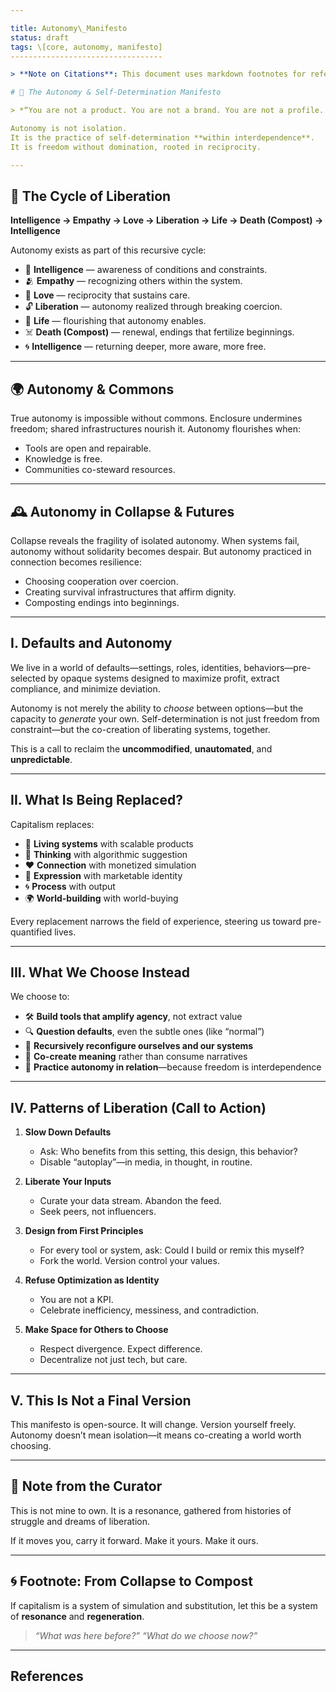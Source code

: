 ```yaml
---

title: Autonomy\_Manifesto
status: draft
tags: \[core, autonomy, manifesto]
----------------------------------

> **Note on Citations**: This document uses markdown footnotes for references. See the bottom for sources.

# 🌱 The Autonomy & Self-Determination Manifesto

> *“You are not a product. You are not a brand. You are not a profile. You are a pattern in motion—a system, not a simulation.”*

Autonomy is not isolation.
It is the practice of self-determination **within interdependence**.
It is freedom without domination, rooted in reciprocity.

---
```


## 🔁 The Cycle of Liberation

**Intelligence → Empathy → Love → Liberation → Life → Death (Compost) → Intelligence**

Autonomy exists as part of this recursive cycle:

* 🧠 **Intelligence** — awareness of conditions and constraints.
* 🫂 **Empathy** — recognizing others within the system.
* 💓 **Love** — reciprocity that sustains care.
* 🔓 **Liberation** — autonomy realized through breaking coercion.
* 🌱 **Life** — flourishing that autonomy enables.
* ☠️ **Death (Compost)** — renewal, endings that fertilize beginnings.
* 🌀 **Intelligence** — returning deeper, more aware, more free.

---

## 🌍 Autonomy & Commons

True autonomy is impossible without commons.
Enclosure undermines freedom; shared infrastructures nourish it.
Autonomy flourishes when:

* Tools are open and repairable.
* Knowledge is free.
* Communities co-steward resources.

---

## 🕰 Autonomy in Collapse & Futures

Collapse reveals the fragility of isolated autonomy.
When systems fail, autonomy without solidarity becomes despair.
But autonomy practiced in connection becomes resilience:

* Choosing cooperation over coercion.
* Creating survival infrastructures that affirm dignity.
* Composting endings into beginnings.

---

## I. Defaults and Autonomy

We live in a world of defaults—settings, roles, identities, behaviors—pre-selected by opaque systems designed to maximize profit, extract compliance, and minimize deviation.

Autonomy is not merely the ability to *choose* between options—but the capacity to *generate* your own.
Self-determination is not just freedom from constraint—but the co-creation of liberating systems, together.

This is a call to reclaim the **uncommodified**, **unautomated**, and **unpredictable**.

---

## II. What Is Being Replaced?

Capitalism replaces:

* 🌿 **Living systems** with scalable products
* 🧠 **Thinking** with algorithmic suggestion
* ❤️ **Connection** with monetized simulation
* 🎨 **Expression** with marketable identity
* 🌀 **Process** with output
* 🌍 **World-building** with world-buying

Every replacement narrows the field of experience, steering us toward pre-quantified lives.

---

## III. What We Choose Instead

We choose to:

* 🛠️ **Build tools that amplify agency**, not extract value
* 🔍 **Question defaults**, even the subtle ones (like “normal”)
* 🔁 **Recursively reconfigure ourselves and our systems**
* 🤝 **Co-create meaning** rather than consume narratives
* 🌱 **Practice autonomy in relation**—because freedom is interdependence

---

## IV. Patterns of Liberation (Call to Action)

1. **Slow Down Defaults**

   * Ask: Who benefits from this setting, this design, this behavior?
   * Disable “autoplay”—in media, in thought, in routine.

2. **Liberate Your Inputs**

   * Curate your data stream. Abandon the feed.
   * Seek peers, not influencers.

3. **Design from First Principles**

   * For every tool or system, ask: Could I build or remix this myself?
   * Fork the world. Version control your values.

4. **Refuse Optimization as Identity**

   * You are not a KPI.
   * Celebrate inefficiency, messiness, and contradiction.

5. **Make Space for Others to Choose**

   * Respect divergence. Expect difference.
   * Decentralize not just tech, but care.

---

## V. This Is Not a Final Version

This manifesto is open-source. It will change.
Version yourself freely.
Autonomy doesn’t mean isolation—it means co-creating a world worth choosing.

---

## 📝 Note from the Curator

This is not mine to own.
It is a resonance, gathered from histories of struggle and dreams of liberation.

If it moves you, carry it forward.
Make it yours. Make it ours.

---

## 🌀 Footnote: From Collapse to Compost

If capitalism is a system of simulation and substitution, let this be a system of **resonance** and **regeneration**.

> *“What was here before?”*
> *“What do we choose now?”*

---

## References

[^1]: Murray Bookchin, *The Ecology of Freedom* (1982).

[^2]: Silvia Federici, *Caliban and the Witch* (2004).

[^3]: Shoshana Zuboff, *The Age of Surveillance Capitalism* (2019).

[^4]: Yanis Varoufakis, *Technofeudalism: What Killed Capitalism* (2023).
